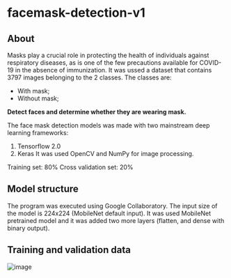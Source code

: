# facemask-detection-v1

## About

Masks play a crucial role in protecting the health of individuals against respiratory diseases, as is one of the few precautions available for COVID-19 in the absence of immunization. It was ussed a dataset that contains 3797 images belonging to the 2 classes.
The classes are:

- With mask;
- Without mask;

**Detect faces and determine whether they are wearing mask.**

The face mask detection models was made with two mainstream deep learning frameworks:
  1. Tensorflow 2.0
  2. Keras
It was used OpenCV and NumPy for image processing.

Training set: 80%
Cross validation set: 20%

## Model structure
The program was executed using Google Collaboratory.
The input size of the model is 224x224 (MobileNet default input).
It was used MobileNet pretrained model and it was added two more layers (flatten, and dense with binary output).

## Training and validation data
![image](https://user-images.githubusercontent.com/49798588/116450287-7c777700-a831-11eb-9c85-845fbf63550a.png)

